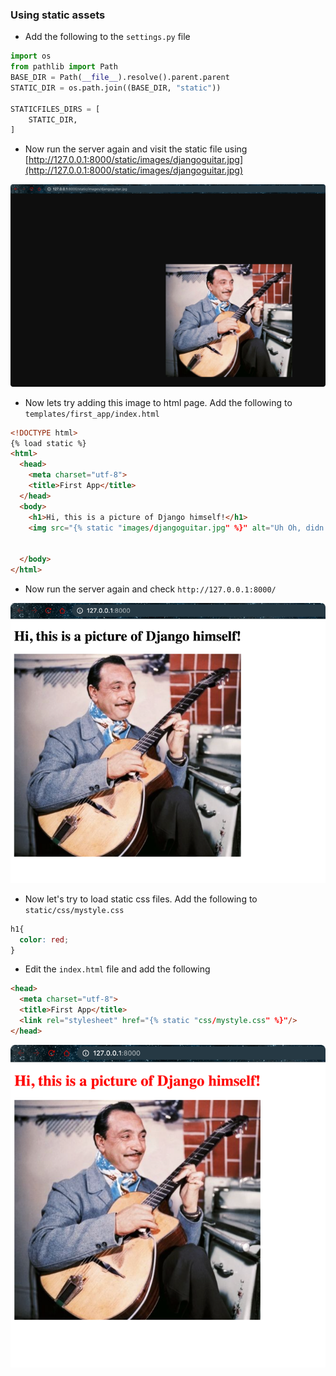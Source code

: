 
### Using static assets

- Add the following to the `settings.py` file
```python
import os
from pathlib import Path
BASE_DIR = Path(__file__).resolve().parent.parent
STATIC_DIR = os.path.join((BASE_DIR, "static"))

STATICFILES_DIRS = [
    STATIC_DIR,
]
```

- Now run the server again and visit the static file using [http://127.0.0.1:8000/static/images/djangoguitar.jpg](http://127.0.0.1:8000/static/images/djangoguitar.jpg)

![](./../../.images/django-task5-static-files.png)


- Now lets try adding this image to html page. Add the following to `templates/first_app/index.html`
```html
<!DOCTYPE html>
{% load static %}
<html>
  <head>
    <meta charset="utf-8">
    <title>First App</title>
  </head>
  <body>
    <h1>Hi, this is a picture of Django himself!</h1>
    <img src="{% static "images/djangoguitar.jpg" %}" alt="Uh Oh, didn't show!">


  </body>
</html>
```

- Now run the server again and check `http://127.0.0.1:8000/`


![](./../../.images/django-static-files-part2.png)

- Now let's try to load static css files. Add the following to `static/css/mystyle.css`

```css
h1{
  color: red;
}
```

- Edit the `index.html` file and add the following
```html
<head>
  <meta charset="utf-8">
  <title>First App</title>
  <link rel="stylesheet" href="{% static "css/mystyle.css" %}"/>
</head>
```

![](./../../.images/django-static-part3.png)